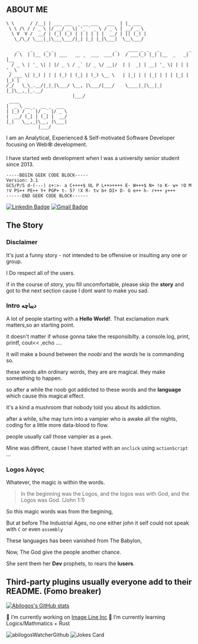 ## ABOUT ME

```__        __   _                            _        
\ \      / /__| | ___ ___  _ __ ___   ___  | |_ ___  
 \ \ /\ / / _ \ |/ __/ _ \| '_ ` _ \ / _ \ | __/ _ \ 
  \ V  V /  __/ | (_| (_) | | | | | |  __/ | || (_) |
   \_/\_/ \___|_|\___\___/|_| |_| |_|\___|  \__\___/ 
                                                     
    _    _     _ _                       _    ____ _ _   _           _     
   / \  | |__ (_) | ___   __ _  ___  ___( )  / ___(_) |_| |__  _   _| |__  
  / _ \ | '_ \| | |/ _ \ / _` |/ _ \/ __|/  | |  _| | __| '_ \| | | | '_ \ 
 / ___ \| |_) | | | (_) | (_| | (_) \__ \   | |_| | | |_| | | | |_| | |_) |
/_/   \_\_.__/|_|_|\___/ \__, |\___/|___/    \____|_|\__|_| |_|\__,_|_.__/ 
                         |___/                                             
 ____                  
|  _ \ __ _  __ _  ___ 
| |_) / _` |/ _` |/ _ \
|  __/ (_| | (_| |  __/
|_|   \__,_|\__, |\___|
            |___/      

```

I am an Analytical, Experienced & Self-motivated Software Developer focusing on Web🕸️ development. 

I have started web development when I was a university senior student since 2013.


```
-----BEGIN GEEK CODE BLOCK-----
Version: 3.1
GCS/P/S d-(---) s+:>- a C++++$ UL P L++>++++ E- W+++$ N+ !o K- w+ !O M !V PS++ PE++ Y+ PGP+ t- 5? !X R- tv b+ DI+ D- G e++ h- r+++ y+++
------END GEEK CODE BLOCK------
```

[![Linkedin Badge](https://img.shields.io/badge/-alihakami-blue?style=flat-square&logo=Linkedin&logoColor=white&link=https://www.linkedin.com/in/ali-hakami-abilogos/)](https://tr.linkedin.com/in/ali-hakami-abilogos?trk=profile-badge) 
[![Gmail Badge](https://img.shields.io/badge/-dev.abi.log@gmail.com-c14438?style=flat-square&logo=Gmail&logoColor=white&link=mailto:dev.abi.log@gmail.com)](mailto:dev.abi.log@gmail.com)


## The Story


### Disclaimer
It's just a funny story - not intended to be offensive or insulting any one or group.

I Do respect all of the users.

if in the course of story, you fill uncomfortable, please skip the **story** and got to the next section cause I dont want to make you sad.

### Intro دیباچه
A lot of people starting with a **Hello World!**. That exclamation mark matters,so an starting point.

it doesn't matter if whose gonna take the responsibilty. a console.log, print, printf, cout<< ,echo ....

it will make a bound between the *noobi* and the *words* he is commanding so.

these words aitn ordinary words, they are are magical. they make somesthing to happen.

so after a while the noob got addicted to these words and the **language** which cause this magical effect.

it's a kind a mushroom that nobody told you about its addiction.

after a while, s/he may turn into a vampier who is awake all the nights, coding for a little more data-blood to flow.

people usually call those vampier as a `geek`.

Mine was diffrent, cause I have started with an `onclick` using `actionScript` ...

### Logos λόγος

Whatever, the magic is within the words.

> In the beginning was the Logos, and the logos was with God, and the Logos was God. (John 1:1)

So this magic words was from the begining,

But at before The Industrial Ages, no one either john it self could not speak with `C` or even `assembly` 

These languages has been vanished from The Babylon,

Now, The God give the people another chance.

She sent them her **Dev** prophets, to rears the **lusers**.


## Third-party plugins usually everyone add to their README. (Fomo breaker)

[![Abilogos's GitHub stats](https://github-readme-stats.vercel.app/api?username=abilogos&show_icons=true&theme=merko)](https://github.com/anuraghazra/github-readme-stats)

🔭 I’m currently working on [Image Line Inc](https://image-line.com)
🌱 I’m currently learning Logics/Mathmatics + Rust
<!--🏢 My [Career Github](https://github.com/Abi-Hakami)-->

![abilogosWatcherGithub](https://count.getloli.com/get/@:abilogosWatcherGithub?theme=moeboorumoebooru)
![Jokes Card](https://readme-jokes.vercel.app/api)
